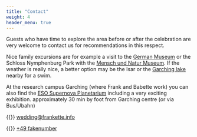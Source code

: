 ```yaml
---
title: "Contact"
weight: 4
header_menu: true
---
```


Guests who have time to explore the area before or after the celebration are very welcome to contact us for recommendations in this respect.

Nice family excursions are for example a visit to the [German Museum](https://www.deutsches-museum.de/en) or the Schloss Nymphenburg Park with the [Mensch und Natur Museum](https://mmn-muenchen.snsb.de/).
If the weather is really nice, a better option may be the Isar or the [Garching lake](https://www.muenchen.de/freizeit/seen/garchinger-see) nearby for a swim.

At the research campus Garching (where Frank and Babette work) you can also find the [ESO Supernova Planetarium](https://supernova.eso.org/germany/) including a very exciting exhibition. approximately 30 min by foot from Garching centre (or via Bus/Ubahn)

{{<icon class="fa fa-envelope">}}&nbsp;[wedding@frankette.info](mailto:wedding@frankette.info)

{{<icon class="fa fa-phone">}}&nbsp;[+49 fakenumber](tel:+49fakenumber)

